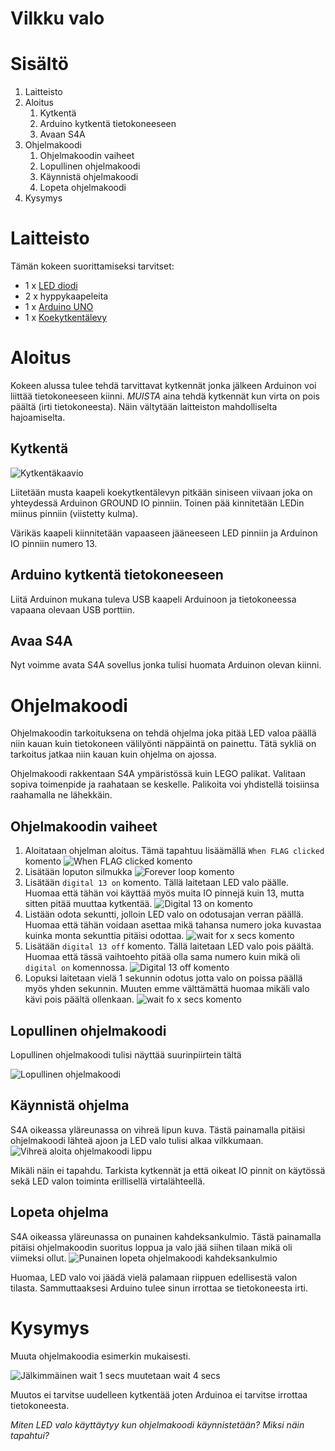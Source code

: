 # Vilkku valo

# Sisältö

1. Laitteisto
1. Aloitus
    1. Kytkentä
    1. Arduino kytkentä tietokoneeseen
    1. Avaan S4A
1. Ohjelmakoodi
    1. Ohjelmakoodin vaiheet
    1. Lopullinen ohjelmakoodi
    1. Käynnistä ohjelmakoodi
    1. Lopeta ohjelmakoodi
1. Kysymys


# Laitteisto

Tämän kokeen suorittamiseksi tarvitset:
 
* 1 x [LED diodi](https://fi.wikipedia.org/wiki/LED)
* 2 x hyppykaapeleita
* 1 x [Arduino UNO](https://www.arduino.cc/en/Guide/ArduinoUno)
* 1 x [Koekytkentälevy](https://fi.wikipedia.org/wiki/Koekytkent%C3%A4levy)

# Aloitus

Kokeen alussa tulee tehdä tarvittavat kytkennät jonka jälkeen Arduinon voi liittää tietokoneeseen kiinni. *MUISTA* aina tehdä kytkennät kun virta on pois päältä (irti tietokoneesta). Näin vältytään laitteiston mahdolliselta hajoamiselta.

## Kytkentä

![Kytkentäkaavio](https://github.com/Atihinen/a4kidsWs/raw/master/media/labs/blink/blink_wiring.jpg)

Liitetään musta kaapeli koekytkentälevyn pitkään siniseen viivaan joka on yhteydessä Arduinon GROUND IO pinniin. Toinen pää kinnitetään LEDin miinus pinniin (viistetty kulma).

Värikäs kaapeli kiinnitetään vapaaseen jääneeseen LED pinniin ja Arduinon IO pinniin numero 13.

## Arduino kytkentä tietokoneeseen

Liitä Arduinon mukana tuleva USB kaapeli Arduinoon ja tietokoneessa vapaana olevaan USB porttiin.

## Avaa S4A

Nyt voimme avata S4A sovellus jonka tulisi huomata Arduinon olevan kiinni.

# Ohjelmakoodi

Ohjelmakoodin tarkoituksena on tehdä ohjelma joka pitää LED valoa päällä niin kauan kuin tietokoneen välilyönti näppäintä on painettu. Tätä sykliä on tarkoitus jatkaa niin kauan kuin ohjelma on ajossa.

Ohjelmakoodi rakkentaan S4A ympäristössä kuin LEGO palikat. Valitaan sopiva toimenpide ja raahataan se keskelle. Palikoita voi yhdistellä toisiinsa raahamalla ne lähekkäin.

## Ohjelmakoodin vaiheet

1. Aloitataan ohjelman aloitus. Tämä tapahtuu lisäämällä `When FLAG clicked` komento
![When FLAG clicked komento](https://github.com/Atihinen/a4kidsWs/raw/master/media/code_commands/when_flag_clicked.jpg)
1. Lisätään loputon silmukka
![Forever loop komento](https://github.com/Atihinen/a4kidsWs/raw/master/media/code_commands/forver_loop.jpg)
1. Lisätään `digital 13 on` komento. Tällä laitetaan LED valo päälle. Huomaa että tähän voi käyttää myös muita IO pinnejä kuin 13, mutta sitten pitää muuttaa kytkentää.
![Digital 13 on komento](https://github.com/Atihinen/a4kidsWs/raw/master/media/code_commands/digital_io_on.jpg)
1. Listään odota sekuntti, jolloin LED valo on odotusajan verran päällä. Huomaa että tähän voidaan asettaa mikä tahansa numero joka kuvastaa kuinka monta sekunttia pitäisi odottaa.
![wait for x secs komento](https://github.com/Atihinen/a4kidsWs/raw/master/media/code_commands/wait_for_x_secs.jpg)
1. Lisätään `digital 13 off` komento. Tällä laitetaan LED valo pois päältä. Huomaa että tässä vaihtoehto pitää olla sama numero kuin mikä oli `digital on` komennossa.
![Digital 13 off komento](https://github.com/Atihinen/a4kidsWs/raw/master/media/code_commands/digital_io_off.jpg)
1. Lopuksi laitetaan vielä 1 sekunnin odotus jotta valo on poissa päällä myös yhden sekunnin. Muuten emme välttämättä huomaa mikäli valo kävi pois päältä ollenkaan.
![wait fo x secs komento](https://github.com/Atihinen/a4kidsWs/raw/master/media/code_commands/wait_for_x_secs.jpg)

## Lopullinen ohjelmakoodi

Lopullinen ohjelmakoodi tulisi näyttää suurinpiirtein tältä

![Lopullinen ohjelmakoodi](https://github.com/Atihinen/a4kidsWs/raw/master/media/labs/blink/blink_code.jpg)

## Käynnistä ohjelma

S4A oikeassa yläreunassa on vihreä lipun kuva. Tästä painamalla pitäisi ohjelmakoodi lähteä ajoon ja LED valo tulisi alkaa vilkkumaan.
![Vihreä aloita ohjelmakoodi lippu](https://github.com/Atihinen/a4kidsWs/raw/master/media/start_script.jpg) 

Mikäli näin ei tapahdu. Tarkista kytkennät ja että oikeat IO pinnit on käytössä sekä LED valon toiminta erillisellä virtalähteellä.

## Lopeta ohjelma

S4A oikeassa yläreunassa on punainen kahdeksankulmio. Tästä painamalla pitäisi ohjelmakoodin suoritus loppua ja valo jää siihen tilaan mikä oli viimeksi ollut.
![Punainen lopeta ohjelmakoodi kahdeksankulmio](https://github.com/Atihinen/a4kidsWs/raw/master/media/stop_script.jpg)

Huomaa, LED valo voi jäädä vielä palamaan riippuen edellisestä valon tilasta. Sammuttaaksesi Arduino tulee sinun irrottaa se tietokoneesta irti.

# Kysymys

Muuta ohjelmakoodia esimerkin mukaisesti.

![Jälkimmäinen wait 1 secs muutetaan wait 4 secs](https://github.com/Atihinen/a4kidsWs/raw/master/media/labs/blink/blink_code_question.jpg)

Muutos ei tarvitse uudelleen kytkentää joten Arduinoa ei tarvitse irrottaa tietokoneesta.

_Miten LED valo käyttäytyy kun ohjelmakoodi käynnistetään? Miksi näin tapahtui?_
